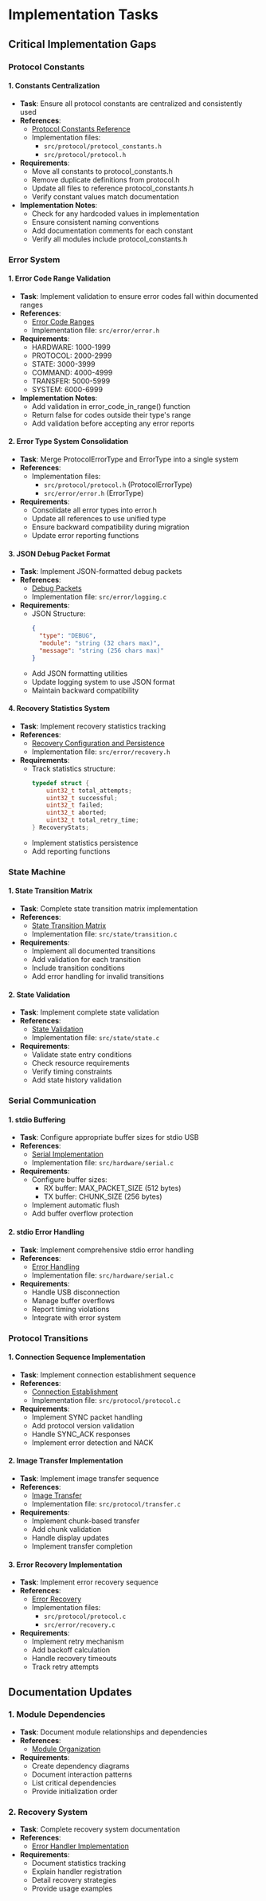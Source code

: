 # Implementation Tasks

## Critical Implementation Gaps

### Protocol Constants

#### 1. Constants Centralization
- **Task**: Ensure all protocol constants are centralized and consistently used
- **References**: 
  - [Protocol Constants Reference](protocol_constants.md#usage-guidelines)
  - Implementation files:
    - `src/protocol/protocol_constants.h`
    - `src/protocol/protocol.h`
- **Requirements**:
  - Move all constants to protocol_constants.h
  - Remove duplicate definitions from protocol.h
  - Update all files to reference protocol_constants.h
  - Verify constant values match documentation
- **Implementation Notes**:
  - Check for any hardcoded values in implementation
  - Ensure consistent naming conventions
  - Add documentation comments for each constant
  - Verify all modules include protocol_constants.h

### Error System

#### 1. Error Code Range Validation
- **Task**: Implement validation to ensure error codes fall within documented ranges
- **References**: 
  - [Error Code Ranges](protocol_architecture.md#error-code-ranges)
  - Implementation file: `src/error/error.h`
- **Requirements**:
  - HARDWARE: 1000-1999
  - PROTOCOL: 2000-2999
  - STATE: 3000-3999
  - COMMAND: 4000-4999
  - TRANSFER: 5000-5999
  - SYSTEM: 6000-6999
- **Implementation Notes**:
  - Add validation in error_code_in_range() function
  - Return false for codes outside their type's range
  - Add validation before accepting any error reports

#### 2. Error Type System Consolidation
- **Task**: Merge ProtocolErrorType and ErrorType into a single system
- **References**:
  - Implementation files:
    - `src/protocol/protocol.h` (ProtocolErrorType)
    - `src/error/error.h` (ErrorType)
- **Requirements**:
  - Consolidate all error types into error.h
  - Update all references to use unified type
  - Ensure backward compatibility during migration
  - Update error reporting functions

#### 3. JSON Debug Packet Format
- **Task**: Implement JSON-formatted debug packets
- **References**: 
  - [Debug Packets](protocol_architecture.md#debug-packets)
  - Implementation file: `src/error/logging.c`
- **Requirements**:
  - JSON Structure:
    ```json
    {
      "type": "DEBUG",
      "module": "string (32 chars max)",
      "message": "string (256 chars max)"
    }
    ```
  - Add JSON formatting utilities
  - Update logging system to use JSON format
  - Maintain backward compatibility

#### 4. Recovery Statistics System
- **Task**: Implement recovery statistics tracking
- **References**:
  - [Recovery Configuration and Persistence](protocol_modules.md#recovery-configuration-and-persistence)
  - Implementation file: `src/error/recovery.h`
- **Requirements**:
  - Track statistics structure:
    ```c
    typedef struct {
        uint32_t total_attempts;
        uint32_t successful;
        uint32_t failed;
        uint32_t aborted;
        uint32_t total_retry_time;
    } RecoveryStats;
    ```
  - Implement statistics persistence
  - Add reporting functions

### State Machine

#### 1. State Transition Matrix
- **Task**: Complete state transition matrix implementation
- **References**:
  - [State Transition Matrix](protocol_state_machine.md#state-transition-matrix)
  - Implementation file: `src/state/transition.c`
- **Requirements**:
  - Implement all documented transitions
  - Add validation for each transition
  - Include transition conditions
  - Add error handling for invalid transitions

#### 2. State Validation
- **Task**: Implement complete state validation
- **References**:
  - [State Validation](protocol_state_machine.md#validation)
  - Implementation file: `src/state/state.c`
- **Requirements**:
  - Validate state entry conditions
  - Check resource requirements
  - Verify timing constraints
  - Add state history validation

### Serial Communication

#### 1. stdio Buffering
- **Task**: Configure appropriate buffer sizes for stdio USB
- **References**:
  - [Serial Implementation](serial_implementation.md#buffer-management)
  - Implementation file: `src/hardware/serial.c`
- **Requirements**:
  - Configure buffer sizes:
    - RX buffer: MAX_PACKET_SIZE (512 bytes)
    - TX buffer: CHUNK_SIZE (256 bytes)
  - Implement automatic flush
  - Add buffer overflow protection

#### 2. stdio Error Handling
- **Task**: Implement comprehensive stdio error handling
- **References**:
  - [Error Handling](serial_implementation.md#error-recovery)
  - Implementation file: `src/hardware/serial.c`
- **Requirements**:
  - Handle USB disconnection
  - Manage buffer overflows
  - Report timing violations
  - Integrate with error system

### Protocol Transitions

#### 1. Connection Sequence Implementation
- **Task**: Implement connection establishment sequence
- **References**:
  - [Connection Establishment](protocol_transitions.md#1-connection-establishment)
  - Implementation file: `src/protocol/protocol.c`
- **Requirements**:
  - Implement SYNC packet handling
  - Add protocol version validation
  - Handle SYNC_ACK responses
  - Implement error detection and NACK

#### 2. Image Transfer Implementation
- **Task**: Implement image transfer sequence
- **References**:
  - [Image Transfer](protocol_transitions.md#2-image-transfer)
  - Implementation file: `src/protocol/transfer.c`
- **Requirements**:
  - Implement chunk-based transfer
  - Add chunk validation
  - Handle display updates
  - Implement transfer completion

#### 3. Error Recovery Implementation
- **Task**: Implement error recovery sequence
- **References**:
  - [Error Recovery](protocol_transitions.md#3-error-recovery)
  - Implementation files:
    - `src/protocol/protocol.c`
    - `src/error/recovery.c`
- **Requirements**:
  - Implement retry mechanism
  - Add backoff calculation
  - Handle recovery timeouts
  - Track retry attempts

## Documentation Updates

### 1. Module Dependencies
- **Task**: Document module relationships and dependencies
- **References**: 
  - [Module Organization](protocol_modules.md#module-organization)
- **Requirements**:
  - Create dependency diagrams
  - Document interaction patterns
  - List critical dependencies
  - Provide initialization order

### 2. Recovery System
- **Task**: Complete recovery system documentation
- **References**:
  - [Error Handler Implementation](protocol_modules.md#error-handler-implementation)
- **Requirements**:
  - Document statistics tracking
  - Explain handler registration
  - Detail recovery strategies
  - Provide usage examples
